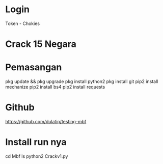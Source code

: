 # Login
Token - Chokies 

# Crack 15 Negara

# Pemasangan
pkg update && pkg upgrade
pkg install python2 
pkg install git 
pip2 install mechanize
pip2 install bs4
pip2 install requests

# Github
https://github.com/dulatip/testing-mbf

# Install run nya
cd Mbf
ls
python2 Crackv1.py
